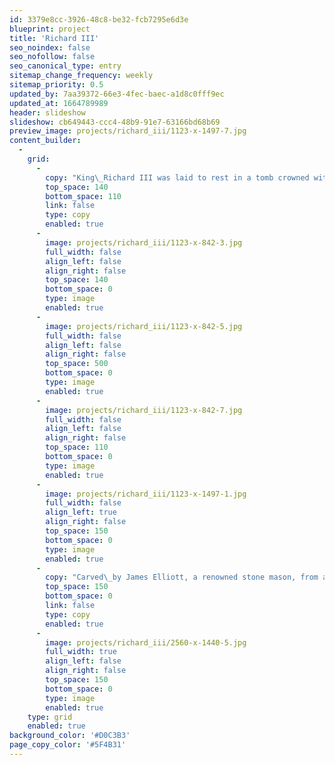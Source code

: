 ```yaml
---
id: 3379e8cc-3926-48c8-be32-fcb7295e6d3e
blueprint: project
title: 'Richard III'
seo_noindex: false
seo_nofollow: false
seo_canonical_type: entry
sitemap_change_frequency: weekly
sitemap_priority: 0.5
updated_by: 7aa39372-66e3-4fec-baec-a1d8c0fff9ec
updated_at: 1664789989
header: slideshow
slideshow: cb649443-ccc4-48b9-91e7-63166bd68b69
preview_image: projects/richard_iii/1123-x-1497-7.jpg
content_builder:
  -
    grid:
      -
        copy: "King\_Richard III was laid to rest in a tomb crowned with a single piece of Swaledale Fossil Brown from a quarry in North Yorkshire; a quarry which he would have once owned as the Duke of York, 530 years ago."
        top_space: 140
        bottom_space: 110
        link: false
        type: copy
        enabled: true
      -
        image: projects/richard_iii/1123-x-842-3.jpg
        full_width: false
        align_left: false
        align_right: false
        top_space: 140
        bottom_space: 0
        type: image
        enabled: true
      -
        image: projects/richard_iii/1123-x-842-5.jpg
        full_width: false
        align_left: false
        align_right: false
        top_space: 500
        bottom_space: 0
        type: image
        enabled: true
      -
        image: projects/richard_iii/1123-x-842-7.jpg
        full_width: false
        align_left: false
        align_right: false
        top_space: 110
        bottom_space: 0
        type: image
        enabled: true
      -
        image: projects/richard_iii/1123-x-1497-1.jpg
        full_width: false
        align_left: true
        align_right: false
        top_space: 150
        bottom_space: 0
        type: image
        enabled: true
      -
        copy: "Carved\_by James Elliott, a renowned stone mason, from a single 6 tonne stone from a Britannicus Stone quarry, near Melsonby, the tomb stone measures 2 metres x 1 metre x 600 centimetres and still weighs a\_staggering 2.3 tonne. The Swaledale\_Fossil has undergone a prolonged polishing process using industrial diamonds which buff the stone to a shine to highlight the nature and composite of this magnificent stone."
        top_space: 150
        bottom_space: 0
        link: false
        type: copy
        enabled: true
      -
        image: projects/richard_iii/2560-x-1440-5.jpg
        full_width: true
        align_left: false
        align_right: false
        top_space: 150
        bottom_space: 0
        type: image
        enabled: true
    type: grid
    enabled: true
background_color: '#D0C3B3'
page_copy_color: '#5F4B31'
---
```

